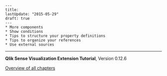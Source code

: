 # 

	---
	title:
	lastUpdate: "2015-05-29"
	draft: true
	---
	* More components
	* Show conditions
	* Tips to structure your property definitions
	* Tips to organize your references
	* Use external sources

---
**Qlik Sense Visualization Extension Tutorial**, Version 0.12.6<br/>


[Overview of all chapters](https://github.com/stefanwalther/qliksense-extension-tutorial/blob/master/tutorial/readme.md)